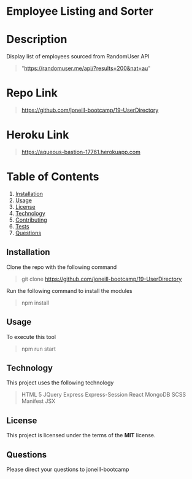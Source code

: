 # Employee Listing and Sorter

# Description

Display list of employees sourced from RandomUser API

> "https://randomuser.me/api/?results=200&nat=au"

# Repo Link

> https://github.com/joneill-bootcamp/19-UserDirectory

# Heroku Link

> https://aqueous-bastion-17761.herokuapp.com

# Table of Contents

1. [Installation](##Installation)
2. [Usage](##Usage)
3. [License](##License)
4. [Technology](##Technology)
5. [Contributing](##Contributing)
6. [Tests](##Tests)
7. [Questions](##Questions)

## Installation

Clone the repo with the following command

> git clone https://github.com/joneill-bootcamp/19-UserDirectory

Run the following command to install the modules

> npm install

## Usage

To execute this tool

> npm run start

## Technology

This project uses the following technology

> HTML 5
> JQuery
> Express
> Express-Session
> React
> MongoDB
> SCSS
> Manifest
> JSX

## License

This project is licensed under the terms of the **MIT** license.

## Questions

Please direct your questions to joneill-bootcamp
